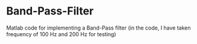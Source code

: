 # Band-Pass-Filter
Matlab code for implementing a Band-Pass filter (in the code, I have taken frequency of 100 Hz and 200 Hz for testing)
